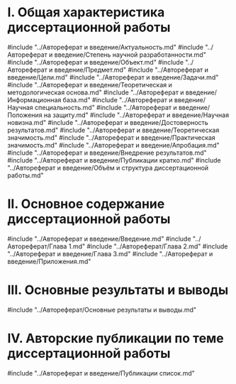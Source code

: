 # I. Общая характеристика диссертационной работы

#include "../Автореферат и введение/Актуальность.md"
#include "../Автореферат и введение/Степень научной разработанности.md"
#include "../Автореферат и введение/Объект.md"
#include "../Автореферат и введение/Предмет.md"
#include "../Автореферат и введение/Цели.md"
#include "../Автореферат и введение/Задачи.md"
#include "../Автореферат и введение/Теоретическая и методологическая основа.md"
#include "../Автореферат и введение/Информационная база.md"
#include "../Автореферат и введение/Научная специальность.md"
#include "../Автореферат и введение/Положения на защиту.md"
#include "../Автореферат и введение/Научная новизна.md"
#include "../Автореферат и введение/Достоверность результатов.md"
#include "../Автореферат и введение/Теоретическая значимость.md"
#include "../Автореферат и введение/Практическая значимость.md"
#include "../Автореферат и введение/Апробация.md"
#include "../Автореферат и введение/Внедрение результатов.md"
#include "../Автореферат и введение/Публикации кратко.md"
#include "../Автореферат и введение/Объём и структура диссертационной работы.md"

# II. Основное содержание диссертационной работы

#include "../Автореферат и введение/Введение.md"
#include "../Автореферат/Глава 1.md"
#include "../Автореферат/Глава 2.md"
#include "../Автореферат и введение/Глава 3.md"
#include "../Автореферат и введение/Приложения.md"

# III. Основные результаты и выводы

#include "../Автореферат/Основные результаты и выводы.md"

# IV. Авторские публикации по теме диссертационной работы

#include "../Автореферат и введение/Публикации список.md"
